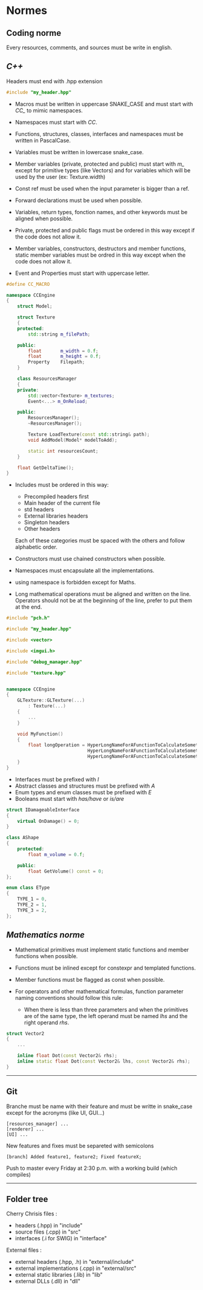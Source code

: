 # **Normes**

## Coding norme


Every resources, comments, and sources must be write in english.

*C++*
---

Headers must end with .hpp extension

```c++
#include "my_header.hpp"
```

* Macros must be written in uppercase SNAKE_CASE and must start with *CC_* to mimic namespaces.

* Namespaces must start with *CC*.

* Functions, structures, classes, interfaces and namespaces must be written in PascalCase.

* Variables must be written in lowercase snake_case.

* Member variables (private, protected and public) must start with *m_* except for primitive types (like Vectors) and for variables which will be used by the user (ex: Texture.width)

* Const ref must be used when the input parameter is bigger than a ref.

* Forward declarations must be used when possible.

* Variables, return types, fonction names, and other keywords must be aligned when possible.

* Private, protected and public flags must be ordered in this way except if the code does not allow it.

* Member variables, constructors, destructors and member functions, static member variables must be ordred in this way except when the code does not allow it.

* Event and Properties must start with uppercase letter.

```c++
#define CC_MACRO

namespace CCEngine
{
    struct Model;    

    struct Texture
    {
    protected:
        std::string m_filePath;

    public:
        float       m_width = 0.f;
        float       m_height = 0.f;
        Property    Filepath;
    }

    class ResourcesManager
    {
    private:
        std::vector<Texture> m_textures;
        Event<...> m_OnReload;

    public:
        ResourcesManager();
        ~ResourcesManager();

        Texture LoadTexture(const std::string& path);
        void AddModel(Model* modelToAdd);

        static int resourcesCount;
    }

    float GetDeltaTime();
}
```

* Includes must be ordered in this way:
    - Precompiled headers first
    - Main header of the current file
    - std headers
    - External libraries headers
    - Singleton headers
    - Other headers

    Each of these categories must be spaced with the others and follow alphabetic order.

* Constructors must use chained constructors when possible.

* Namespaces must encapsulate all the implementations.

* using namespace is forbidden except for Maths.

* Long mathematical operations must be aligned and written on the line. Operators should not be at the beginning of the line, prefer to put them at the end.

```c++
#include "pch.h"

#include "my_header.hpp"

#include <vector>

#include <imgui.h>

#include "debug_manager.hpp"

#include "texture.hpp"


namespace CCEngine
{
    GLTexture::GLTexture(...)
        : Texture(...)
    {
        ...
    }

    void MyFunction()
    {
        float longOperation = HyperLongNameForAFunctionToCalculateSomething(...) +
                              HyperLongNameForAFunctionToCalculateSomething(...) /
                              HyperLongNameForAFunctionToCalculateSomething(...);
    }
}
```

* Interfaces must be prefixed with *I*
* Abstract classes and structures must be prefixed with *A*
* Enum types and enum classes must be prefixed with *E*
* Booleans must start with *has/have* or *is/are*

```c++
struct IDamageableInterface
{
    virtual OnDamage() = 0;
}

class AShape
{
    protected:
        float m_volume = 0.f;

    public:
        float GetVolume() const = 0;
};

enum class EType
{
    TYPE_1 = 0,
    TYPE_2 = 1,
    TYPE_3 = 2,
};
```

*Mathematics norme*
---
* Mathematical primitives must implement static functions and member functions when possible. 

* Functions must be inlined except for constexpr and templated functions.

* Member functions must be flagged as const when possible.

* For operators and other mathematical formulas, function parameter naming conventions should follow this rule:
    - When there is less than three parameters and when the primitives are of the same type, the left operand must be named *lhs* and the right operand *rhs*.

```c++
struct Vector2
{
    ...

    inline float Dot(const Vector2& rhs);
    inline static float Dot(const Vector2& lhs, const Vector2& rhs);
}
```

---
## Git
Branche must be name with their feature and must be writte in snake_case except for the acronyms (like UI, GUI...)

```
[resources_manager] ...
[renderer] ...
[UI] ...
```

New features and fixes must be separeted with semicolons

```
[branch] Added feature1, feature2; Fixed featureX;
```

Push to master every Friday at 2:30 p.m. with a working build (which compiles)

---
## Folder tree

Cherry Chrisis files :
- headers (.hpp) in "include"
- source files (.cpp) in "src"
- interfaces (.i for SWIG) in "interface"

External files :
- external headers (.hpp, .h) in "external/include"
- external implementations  (.cpp) in "external/src"
- external static libraries (.lib) in "lib"
- external DLLs (.dll) in "dll"